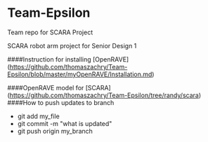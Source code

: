 # Team-Epsilon
Team repo for SCARA Project

SCARA robot arm project for Senior Design 1

####Instruction for installing [OpenRAVE] (https://github.com/thomaszachry/Team-Epsilon/blob/master/myOpenRAVE/Installation.md)

####OpenRAVE model for [SCARA] (https://github.com/thomaszachry/Team-Epsilon/tree/randy/scara)
####How to push updates to branch
- git add my_file
- git commit -m "what is updated"
- git push origin my_branch
